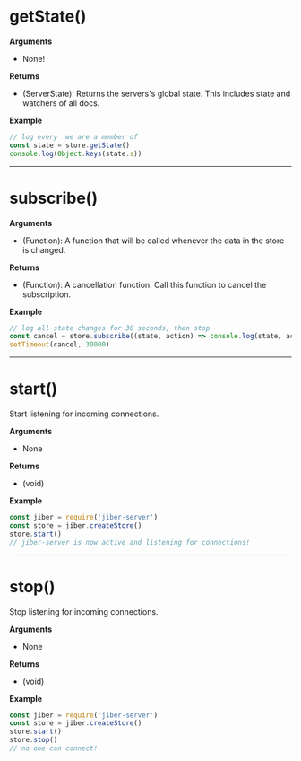 # getState()
__Arguments__  
- None!

__Returns__  
- (ServerState): Returns the servers's global state.
This includes state and watchers of all docs.

__Example__
``` javascript
// log every  we are a member of
const state = store.getState()
console.log(Object.keys(state.s))
```
--------------------------------------------------------------------------------


# subscribe()
__Arguments__  
- (Function): A function that will be called
whenever the data in the store is changed.

__Returns__  
- (Function): A cancellation function.
Call this function to cancel the subscription.

__Example__
``` javascript
// log all state changes for 30 seconds, then stop
const cancel = store.subscribe((state, action) => console.log(state, action))
setTimeout(cancel, 30000)
```
--------------------------------------------------------------------------------


# start()
Start listening for incoming connections.

__Arguments__  
- None

__Returns__  
- (void)

__Example__
``` javascript
const jiber = require('jiber-server')
const store = jiber.createStore()
store.start()
// jiber-server is now active and listening for connections!
```
--------------------------------------------------------------------------------


# stop()
Stop listening for incoming connections.

__Arguments__  
- None

__Returns__  
- (void)

__Example__
``` javascript
const jiber = require('jiber-server')
const store = jiber.createStore()
store.start()
store.stop()
// no one can connect!
```
